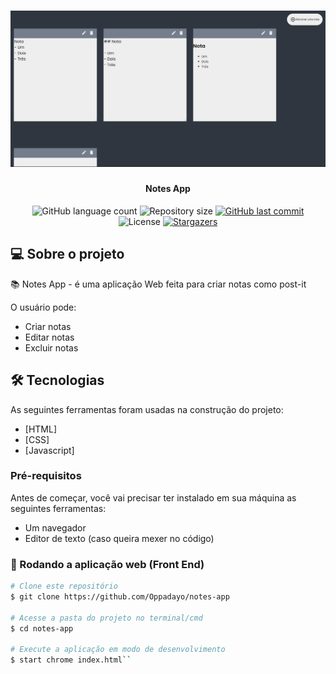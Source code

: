 <h1 align="center">
    <img alt="notes-app" title="#notes-app" src="./assets/hero.png" />
</h1>

<h4 align="center"> 
	Notes App
</h4>

<p align="center">
  <img alt="GitHub language count" src="https://img.shields.io/github/languages/count/Oppadayo/notes-app?color=%2304D361">

  <img alt="Repository size" src="https://img.shields.io/github/repo-size/Oppadayo/notes-app">	
  
  <a href="https://github.com/Oppadayo/notes-app/commits/master">
    <img alt="GitHub last commit" src="https://img.shields.io/github/last-commit/Oppadayo/notes-app">
  </a>

  <img alt="License" src="https://img.shields.io/badge/license-MIT-brightgreen">
   <a href="https://github.com/Oppadayo/notes-app/stargazers">
    <img alt="Stargazers" src="https://img.shields.io/github/stars/Oppadayo/notes-app?style=social">
  </a>
</p>


## 💻 Sobre o projeto

📚 Notes App - é uma aplicação Web feita para criar notas como post-it

O usuário pode:
- Criar notas
- Editar notas
- Excluir notas
 

## 🛠 Tecnologias

As seguintes ferramentas foram usadas na construção do projeto:

- [HTML]
- [CSS]
- [Javascript]

### Pré-requisitos

Antes de começar, você vai precisar ter instalado em sua máquina as seguintes ferramentas:
- Um navegador
- Editor de texto (caso queira mexer no código)

### 🧭 Rodando a aplicação web (Front End)

```bash
# Clone este repositório
$ git clone https://github.com/Oppadayo/notes-app

# Acesse a pasta do projeto no terminal/cmd
$ cd notes-app

# Execute a aplicação em modo de desenvolvimento
$ start chrome index.html``

